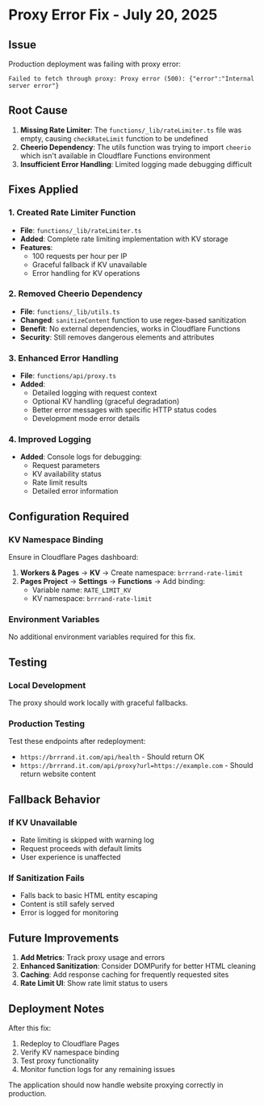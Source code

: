 # Proxy Error Fix - July 20, 2025

## Issue
Production deployment was failing with proxy error:
```
Failed to fetch through proxy: Proxy error (500): {"error":"Internal server error"}
```

## Root Cause
1. **Missing Rate Limiter**: The `functions/_lib/rateLimiter.ts` file was empty, causing `checkRateLimit` function to be undefined
2. **Cheerio Dependency**: The utils function was trying to import `cheerio` which isn't available in Cloudflare Functions environment
3. **Insufficient Error Handling**: Limited logging made debugging difficult

## Fixes Applied

### 1. Created Rate Limiter Function
- **File**: `functions/_lib/rateLimiter.ts`
- **Added**: Complete rate limiting implementation with KV storage
- **Features**:
  - 100 requests per hour per IP
  - Graceful fallback if KV unavailable
  - Error handling for KV operations

### 2. Removed Cheerio Dependency
- **File**: `functions/_lib/utils.ts`
- **Changed**: `sanitizeContent` function to use regex-based sanitization
- **Benefit**: No external dependencies, works in Cloudflare Functions
- **Security**: Still removes dangerous elements and attributes

### 3. Enhanced Error Handling
- **File**: `functions/api/proxy.ts`
- **Added**:
  - Detailed logging with request context
  - Optional KV handling (graceful degradation)
  - Better error messages with specific HTTP status codes
  - Development mode error details

### 4. Improved Logging
- **Added**: Console logs for debugging:
  - Request parameters
  - KV availability status
  - Rate limit results
  - Detailed error information

## Configuration Required

### KV Namespace Binding
Ensure in Cloudflare Pages dashboard:
1. **Workers & Pages** → **KV** → Create namespace: `brrrand-rate-limit`
2. **Pages Project** → **Settings** → **Functions** → Add binding:
   - Variable name: `RATE_LIMIT_KV`
   - KV namespace: `brrrand-rate-limit`

### Environment Variables
No additional environment variables required for this fix.

## Testing

### Local Development
The proxy should work locally with graceful fallbacks.

### Production Testing
Test these endpoints after redeployment:
- `https://brrrand.it.com/api/health` - Should return OK
- `https://brrrand.it.com/api/proxy?url=https://example.com` - Should return website content

## Fallback Behavior

### If KV Unavailable
- Rate limiting is skipped with warning log
- Request proceeds with default limits
- User experience is unaffected

### If Sanitization Fails
- Falls back to basic HTML entity escaping
- Content is still safely served
- Error is logged for monitoring

## Future Improvements

1. **Add Metrics**: Track proxy usage and errors
2. **Enhanced Sanitization**: Consider DOMPurify for better HTML cleaning
3. **Caching**: Add response caching for frequently requested sites
4. **Rate Limit UI**: Show rate limit status to users

## Deployment Notes

After this fix:
1. Redeploy to Cloudflare Pages
2. Verify KV namespace binding
3. Test proxy functionality
4. Monitor function logs for any remaining issues

The application should now handle website proxying correctly in production.

